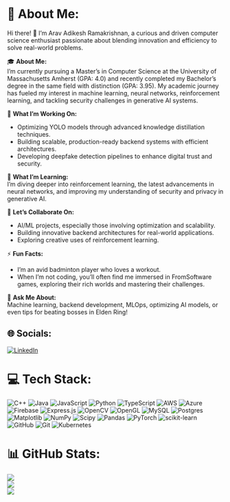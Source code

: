 # 💫 About Me:

Hi there! 👋 I’m Arav Adikesh Ramakrishnan, a curious and driven computer science enthusiast passionate about blending innovation and efficiency to solve real-world problems.  

🎓 **About Me:**  
I’m currently pursuing a Master’s in Computer Science at the University of Massachusetts Amherst (GPA: 4.0) and recently completed my Bachelor’s degree in the same field with distinction (GPA: 3.95). My academic journey has fueled my interest in machine learning, neural networks, reinforcement learning, and tackling security challenges in generative AI systems.  

🔭 **What I’m Working On:**  
- Optimizing YOLO models through advanced knowledge distillation techniques.  
- Building scalable, production-ready backend systems with efficient architectures.  
- Developing deepfake detection pipelines to enhance digital trust and security.  

🌱 **What I’m Learning:**  
I’m diving deeper into reinforcement learning, the latest advancements in neural networks, and improving my understanding of security and privacy in generative AI.  

👯 **Let’s Collaborate On:**  
- AI/ML projects, especially those involving optimization and scalability.  
- Building innovative backend architectures for real-world applications.  
- Exploring creative uses of reinforcement learning.  

⚡ **Fun Facts:**  
- I’m an avid badminton player who loves a workout.  
- When I’m not coding, you’ll often find me immersed in FromSoftware games, exploring their rich worlds and mastering their challenges.  

💬 **Ask Me About:**  
Machine learning, backend development, MLOps, optimizing AI models, or even tips for beating bosses in Elden Ring!  

## 🌐 Socials:
[![LinkedIn](https://img.shields.io/badge/LinkedIn-%230077B5.svg?logo=linkedin&logoColor=white)](https://linkedin.com/in/aravadikesh) 

# 💻 Tech Stack:
![C++](https://img.shields.io/badge/c++-%2300599C.svg?style=for-the-badge&logo=c%2B%2B&logoColor=white) ![Java](https://img.shields.io/badge/java-%23ED8B00.svg?style=for-the-badge&logo=openjdk&logoColor=white) ![JavaScript](https://img.shields.io/badge/javascript-%23323330.svg?style=for-the-badge&logo=javascript&logoColor=%23F7DF1E) ![Python](https://img.shields.io/badge/python-3670A0?style=for-the-badge&logo=python&logoColor=ffdd54) ![TypeScript](https://img.shields.io/badge/typescript-%23007ACC.svg?style=for-the-badge&logo=typescript&logoColor=white) ![AWS](https://img.shields.io/badge/AWS-%23FF9900.svg?style=for-the-badge&logo=amazon-aws&logoColor=white) ![Azure](https://img.shields.io/badge/azure-%230072C6.svg?style=for-the-badge&logo=microsoftazure&logoColor=white) ![Firebase](https://img.shields.io/badge/firebase-%23039BE5.svg?style=for-the-badge&logo=firebase) ![Express.js](https://img.shields.io/badge/express.js-%23404d59.svg?style=for-the-badge&logo=express&logoColor=%2361DAFB) ![OpenCV](https://img.shields.io/badge/opencv-%23white.svg?style=for-the-badge&logo=opencv&logoColor=white) ![OpenGL](https://img.shields.io/badge/OpenGL-%23FFFFFF.svg?style=for-the-badge&logo=opengl) ![MySQL](https://img.shields.io/badge/mysql-4479A1.svg?style=for-the-badge&logo=mysql&logoColor=white) ![Postgres](https://img.shields.io/badge/postgres-%23316192.svg?style=for-the-badge&logo=postgresql&logoColor=white) ![Matplotlib](https://img.shields.io/badge/Matplotlib-%23ffffff.svg?style=for-the-badge&logo=Matplotlib&logoColor=black) ![NumPy](https://img.shields.io/badge/numpy-%23013243.svg?style=for-the-badge&logo=numpy&logoColor=white) ![Scipy](https://img.shields.io/badge/SciPy-%230C55A5.svg?style=for-the-badge&logo=scipy&logoColor=%white) ![Pandas](https://img.shields.io/badge/pandas-%23150458.svg?style=for-the-badge&logo=pandas&logoColor=white) ![PyTorch](https://img.shields.io/badge/PyTorch-%23EE4C2C.svg?style=for-the-badge&logo=PyTorch&logoColor=white) ![scikit-learn](https://img.shields.io/badge/scikit--learn-%23F7931E.svg?style=for-the-badge&logo=scikit-learn&logoColor=white) ![GitHub](https://img.shields.io/badge/github-%23121011.svg?style=for-the-badge&logo=github&logoColor=white) ![Git](https://img.shields.io/badge/git-%23F05033.svg?style=for-the-badge&logo=git&logoColor=white) ![Kubernetes](https://img.shields.io/badge/kubernetes-%23326ce5.svg?style=for-the-badge&logo=kubernetes&logoColor=white)
# 📊 GitHub Stats:
![](https://github-readme-stats.vercel.app/api?username=aravadikesh&theme=dark&hide_border=false&include_all_commits=false&count_private=false)<br/>
![](https://github-readme-streak-stats.herokuapp.com/?user=aravadikesh&theme=dark&hide_border=false)<br/>
![](https://github-readme-stats.vercel.app/api/top-langs/?username=aravadikesh&theme=dark&hide_border=false&include_all_commits=false&count_private=false&layout=compact)


